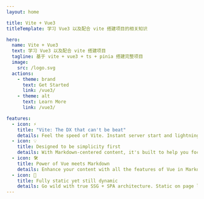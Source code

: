 ```yaml
---
layout: home

title: Vite + Vue3
titleTemplate: 学习 Vue3 以及配合 vite 搭建项目的相关知识

hero:
  name: Vite + Vue3
  text: 学习 Vue3 以及配合 vite 搭建项目
  tagline: 基于 vite + vue3 + ts + pinia 搭建完整项目
  image:
    src: /logo.svg
  actions:
    - theme: brand
      text: Get Started
      link: /vue3/
    - theme: alt
      text: Learn More
      link: /vue3/

features:
  - icon: ⚡️
    title: "Vite: The DX that can't be beat"
    details: Feel the speed of Vite. Instant server start and lightning fast HMR that stays fast regardless of the app size.
  - icon: 💡
    title: Designed to be simplicity first
    details: With Markdown-centered content, it's built to help you focus on writing and deployed with minimum configuration.
  - icon: 🛠️
    title: Power of Vue meets Markdown
    details: Enhance your content with all the features of Vue in Markdown, while being able to customize your site with Vue.
  - icon: 🔑
    title: Fully static yet still dynamic
    details: Go wild with true SSG + SPA architecture. Static on page load, but engage users with 100% interactivity from there.
---
```

